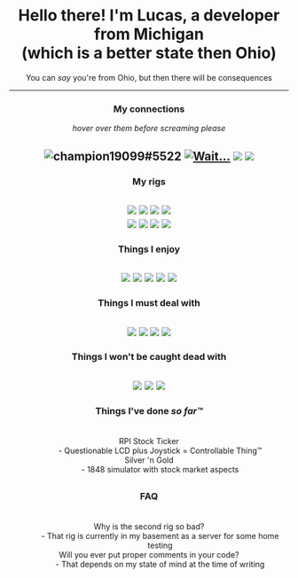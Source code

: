 <h1 align="center">
Hello there! I'm Lucas, a developer from Michigan<br>
(which is a better state then Ohio)</h1>

<!---
Markdown is just a more user friendly HTML.
But HTML is arguably better then Markdown.
---!>

<p align="center">
You can <i>say</i> you're from Ohio, but then there will be consequences<br>
</p><hr>

<h3 align="center">My connections</h3>
<p align="center"><i>hover over them before screaming please</i></p>
<h2 align="center">
<img src=https://img.shields.io/badge/Discord-5865F2?style=for-the-badge&logo=discord&logoColor=white title="champion19099#5522"></img>
<a href=https://github.com/lucaspotter><img src=https://img.shields.io/badge/GitHub-100000?style=for-the-badge&logo=github&logoColor=white title="Wait..."></img></a>
<a href=mailto:birdofblue82@tutanota.com><img src=https://img.shields.io/badge/Tutanota-840010?style=for-the-badge&logo=Tutanota&logoColor=white></img></a>
<a href=https://lucaspotter.me><img src=https://img.shields.io/badge/website-000000?style=for-the-badge&logo=About.me&logoColor=white></img></a>
</h2>

<h3 align="center">My rigs<br></h3>
<h2 align="center">
<img src=https://img.shields.io/badge/Windows-0078D6?style=for-the-badge&logo=windows&logoColor=white></img>
<img src=https://img.shields.io/badge/Ryzen_5_2600-ED1C24?style=for-the-badge&logo=amd&logoColor=white></img>
<img src=https://img.shields.io/badge/RAM-32GB-0078D6?style=for-the-badge&logoColor=white></img>
<img src=https://img.shields.io/badge/GTX_970-76B900?style=for-the-badge&logo=nvidia&logoColor=white></img><br>
<img src=https://img.shields.io/badge/Ubuntu-E95420?style=for-the-badge&logo=ubuntu&logoColor=white></img>
<img src=https://img.shields.io/badge/Phenom_9750-ED1C24?style=for-the-badge&logo=amd&logoColor=white></img>
<img src=https://img.shields.io/badge/RAM-4GB-E95420?style=for-the-badge&logoColor=white></img>
<img src=https://img.shields.io/badge/RS780-ED1C24?style=for-the-badge&logo=amd&logoColor=white></img><br>
</h2>

<h3 align="center">Things I enjoy<br></h3>
<h2 align="center">
<img src=https://img.shields.io/badge/Counter_Strike-000000?style=for-the-badge&logo=counter-strike&logoColor=white></img>
<img src=https://img.shields.io/badge/DoorDash-FF3008?style=for-the-badge&logo=DoorDash&logoColor=white></img>
<img src=https://img.shields.io/badge/Python-FFD43B?style=for-the-badge&logo=python&logoColor=blue></img>
<img src=https://img.shields.io/badge/Raspberry%20Pi-A22846?style=for-the-badge&logo=Raspberry%20Pi&logoColor=white></img>
<img src=https://img.shields.io/badge/Spotify-1ED760?&style=for-the-badge&logo=spotify&logoColor=white></img>
</h2>

<h3 align="center">Things I must deal with<br></h3>
<h2 align="center">
<img src=https://img.shields.io/badge/Amazon_AWS-FF9900?style=for-the-badge&logo=amazonaws&logoColor=white></img>
<img src=https://img.shields.io/badge/Atom-66595C?style=for-the-badge&logo=Atom&logoColor=white></img>
<img src=https://img.shields.io/badge/HTML5-E34F26?style=for-the-badge&logo=html5&logoColor=white></img>
<img src=https://img.shields.io/badge/JavaScript-323330?style=for-the-badge&logo=javascript&logoColor=F7DF1E></img>
</h2>

<h3 align="center">Things I won't be caught dead with<br></h3>
<h2 align="center">
<img src=https://img.shields.io/badge/apple%20silicon-333333?style=for-the-badge&logo=apple&logoColor=white></img>
<img src=https://img.shields.io/badge/Bitcoin-000000?style=for-the-badge&logo=bitcoin&logoColor=white></img>
<img src=https://img.shields.io/badge/Microsoft_Edge-0078D7?style=for-the-badge&logo=Microsoft-edge&logoColor=white></img>
</h2>

<h3 align="center">Things I've done <i>so far™</i><br><br></h3>
<dl align="center">
  <dt>RPI Stock Ticker</dt>
  <dd>- Questionable LCD plus Joystick = Controllable Thing™</dd>
  <dt>Silver 'n Gold</dt>
  <dd>- 1848 simulator with stock market aspects</dd>
</dl>
<h2></h2>
<h3 align="center">FAQ<br><br></h3>
<dl align="center">
  <dt>Why is the second rig so bad?</dt>
  <dd>- That rig is currently in my basement as a server for some home testing</dd>
  <dt>Will you ever put proper comments in your code?</dt>
  <dd>- That depends on my state of mind at the time of writing</dd>
</dl>

